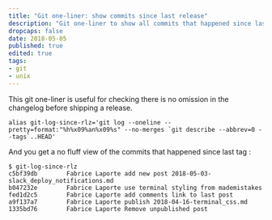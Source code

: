 ```yaml
---
title: "Git one-liner: show commits since last release"
description: "Git one-liner to show all commits that happened since last tag"
dropcaps: false
date: 2018-05-05
published: true
edited: true
tags:
- git
- unix
---
```

This git one-liner is useful for checking there is no omission in the changelog before shipping a 
release. 

~~~ shell
alias git-log-since-rlz='git log --oneline --pretty=format:"%h%x09%an%x09%s" --no-merges `git describe --abbrev=0 --tags`..HEAD'
~~~

And you get a no fluff view of the commits that happened since last tag :

```plaintext
$ git-log-since-rlz
c5bf39db        Fabrice Laporte add new post 2018-05-03-slack_deploy_notifications.md
b047232e        Fabrice Laporte use terminal styling from mademistakes
fed1d2c5        Fabrice Laporte add comments link to last post
a9f137a7        Fabrice Laporte publish 2018-04-16-terminal_css.md
1335bd76        Fabrice Laporte Remove unpublished post
```


